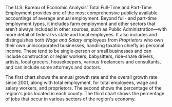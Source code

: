 The U.S. Bureau of Economic Analysis’ Total Full-Time and Part-Time Employment provides one of the most comprehensive publicly available accountings of average annual employment. Beyond full- and part-time employment types, it includes farm employment and other sectors that aren’t always included in other sources, such as Public Administration—with more detail of federal vs state and local employees. It also includes and distinguishes both _Wage and Salary_ employees from _Proprietors_ who own their own unincorporated businesses, handling taxation chiefly as personal income. These tend to be single-person or small businesses and can include construction or repair workers, babysitters, ride-share drivers, artists, local grocers, housekeepers, various freelancers and consultants, and can include some attorneys and doctors. 

The first chart shows the annual growth rate and the overall growth rate since 2001, along with total employment, for total employees, wage and salary workers, and proprietors. The second shows the percentage of the region's jobs located in each county. The third chart shows the percentage of jobs that occur in various sectors of the region's economy. 
